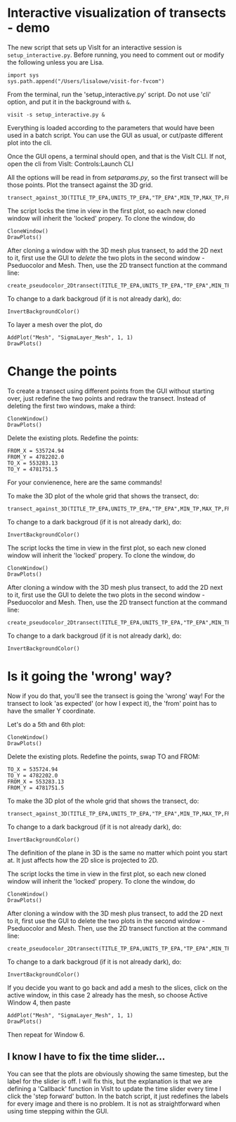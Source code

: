# Interactive visualization of transects - demo

The new script that sets up VisIt for an interactive session is `setup_interactive.py`.  Before running, you need to comment out or modify the following unless you are Lisa.  
```
import sys
sys.path.append("/Users/lisalowe/visit-for-fvcom")
```
From the terminal, run the 'setup_interactive.py' script.  Do not use 'cli' option, and put it in the background with `&`.
```
visit -s setup_interactive.py &
```

Everything is loaded according to the parameters that would have been used in a batch script.  You can use the GUI as usual, or cut/paste different plot into the cli.

Once the GUI opens, a terminal should open, and that is the VisIt CLI.  If not, open the cli from VisIt:  Controls:Launch CLI

All the options will be read in from *setparams.py*, so the first transect will be those points.  Plot the transect against the 3D grid.
```
transect_against_3D(TITLE_TP_EPA,UNITS_TP_EPA,"TP_EPA",MIN_TP,MAX_TP,FROM_X,FROM_Y,TO_X,TO_Y)
```

The script locks the time in view in the first plot, so each new cloned window will inherit the 'locked' propery.  To clone the window, do
```
CloneWindow()
DrawPlots()
```

After cloning a window with the 3D mesh plus transect, to add the 2D next to it, first use the GUI to *delete* the two plots in the second window - Pseduocolor and Mesh.  Then, use the 2D transect function at the command line:
```
create_pseudocolor_2Dtransect(TITLE_TP_EPA,UNITS_TP_EPA,"TP_EPA",MIN_TP,MAX_TP,FROM_X,FROM_Y,TO_X,TO_Y)
```
To change to a dark backgroud (if it is not already dark), do:
```
InvertBackgroundColor()
```
To layer a mesh over the plot, do
```
AddPlot("Mesh", "SigmaLayer_Mesh", 1, 1)
DrawPlots()
```

# Change the points
To create a transect using different points from the GUI without starting over, just redefine the two points and redraw the transect.  Instead of deleting the first two windows, make a third:
```
CloneWindow()
DrawPlots()
```

Delete the existing plots.  Redefine the points:
```
FROM_X = 535724.94 
FROM_Y = 4782202.0 
TO_X = 553283.13 
TO_Y = 4781751.5 
```

For your convienence, here are the same commands!

To make the 3D plot of the whole grid that shows the transect, do:
```
transect_against_3D(TITLE_TP_EPA,UNITS_TP_EPA,"TP_EPA",MIN_TP,MAX_TP,FROM_X,FROM_Y,TO_X,TO_Y)
```

To change to a dark backgroud (if it is not already dark), do:
```
InvertBackgroundColor()
```

The script locks the time in view in the first plot, so each new cloned window will inherit the 'locked' propery.  To clone the window, do
```
CloneWindow()
DrawPlots()
```

After cloning a window with the 3D mesh plus transect, to add the 2D next to it, first use the GUI to delete the two plots in the second window - Pseduocolor and Mesh.  Then, use the 2D transect function at the command line:
```
create_pseudocolor_2Dtransect(TITLE_TP_EPA,UNITS_TP_EPA,"TP_EPA",MIN_TP,MAX_TP,FROM_X,FROM_Y,TO_X,TO_Y)
```
To change to a dark backgroud (if it is not already dark), do:
```
InvertBackgroundColor()
```

# Is it going the 'wrong' way?

Now if you do that, you'll see the transect is going the 'wrong' way!  For the transect to look 'as expected' (or how I expect it), the 'from' point has to have the smaller Y coordinate.

Let's do a 5th and 6th plot:
```
CloneWindow()
DrawPlots()
```

Delete the existing plots.  Redefine the points, swap TO and FROM:
```
TO_X = 535724.94
TO_Y = 4782202.0
FROM_X = 553283.13
FROM_Y = 4781751.5
```

To make the 3D plot of the whole grid that shows the transect, do:
```
transect_against_3D(TITLE_TP_EPA,UNITS_TP_EPA,"TP_EPA",MIN_TP,MAX_TP,FROM_X,FROM_Y,TO_X,TO_Y)
```

To change to a dark backgroud (if it is not already dark), do:
```
InvertBackgroundColor()
```

The definition of the plane in 3D is the same no matter which point you start at.  It just affects how the 2D slice is projected to 2D.

The script locks the time in view in the first plot, so each new cloned window will inherit the 'locked' propery.  To clone the window, do
```
CloneWindow()
DrawPlots()
```

After cloning a window with the 3D mesh plus transect, to add the 2D next to it, first use the GUI to delete the two plots in the second window - Pseduocolor and Mesh.  Then, use the 2D transect function at the command line:
```
create_pseudocolor_2Dtransect(TITLE_TP_EPA,UNITS_TP_EPA,"TP_EPA",MIN_TP,MAX_TP,FROM_X,FROM_Y,TO_X,TO_Y)
```
To change to a dark backgroud (if it is not already dark), do:
```
InvertBackgroundColor()
```

If you decide you want to go back and add a mesh to the slices, click on the active window, in this case 2 already has the mesh, so choose Active Window 4, then paste
```
AddPlot("Mesh", "SigmaLayer_Mesh", 1, 1)
DrawPlots()
```

Then repeat for Window 6.

## I know I have to fix the time slider...

You can see that the plots are obviously showing the same timestep, but the label for the slider is off.  I will fix this, but the explanation is that we are defining a 'Callback' function in VisIt to update the time slider every time I click the 'step forward' button.  In the batch script, it just redefines the labels for every image and there is no problem.  It is not as straightforward when using time stepping within the GUI.
